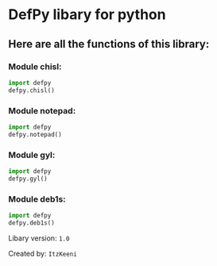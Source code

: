 # DefPy libary for python
## Here are all the functions of this library:

### Module chisl:
```python
import defpy
defpy.chisl()
```
### Module notepad:
```python
import defpy
defpy.notepad()
```
### Module gyl:
```python
import defpy
defpy.gyl()
```
### Module deb1s:
```python
import defpy
defpy.deb1s()
```
Libary version: `1.0`

Created by: `ItzKeeni`